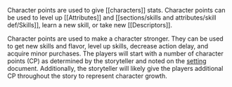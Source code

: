 Character points are used to give [[characters]] stats. Character points can be used to level up [[Attributes]] and [[sections/skills and attributes/skill def/Skills]], learn a new skill, or take new [[Descriptors]].

Character points are used to make a character stronger. They can be used to get new skills and flavor, level up skills, decrease action delay, and acquire minor purchases. The players will start with a number of character points (CP) as determined by the storyteller and noted on the [setting](https://docs.google.com/document/d/1IdpkyR5XzUpkYwrZ0e7dhVONLq8gUa03OIkV1lhy-ME/edit#heading=h.j7bs83i9z31d) document. Additionally, the storyteller will likely give the players additional CP throughout the story to represent character growth.